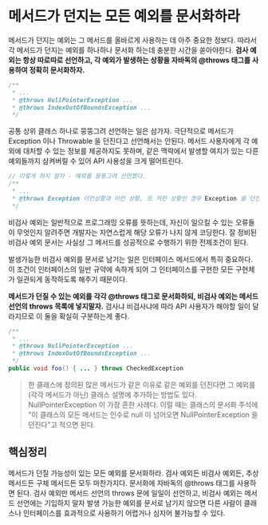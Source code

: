 # 메서드가 던지는 모든 예외를 문서화하라
메서드가 던지는 예외는 그 메서드를 올바르게 사용하는 데 아주 중요한 정보다.
따라서 각 메서드가 던지는 예외를 하나하나 문서화 하는데 충분한 시간을 쏟아야한다.
**검사 예외는 항상 따로따로 선언하고, 각 예외가 발생하는 상황을 자바독의 @throws 태그를 사용하여 정확히 문서화하자.**
```java
/**
 * ...
 * @throws NullPointerException ...
 * @throws IndexOutOfBoundsException ...
 */
```
공통 상위 클래스 하나로 뭉뚱그려 선언하는 일은 삼가자. 극단적으로 메서드가 Exception 이나 Throwable 을 던진다고 선언해서는 안된다.
메서드 사용자에게 각 예외에 대처할 수 있는 정보를 제공하지도 못하며, 같은 맥락에서 발생할 여지가 있는 다른 예외들까지 삼켜버릴 수 있어
API 사용성을 크게 떨어트린다.
```java
// 이렇게 하지 말자 - 예외를 뭉뚱그려 선언했다.
/**
 * ...
 * @throws Exception 이런상황과 이런 상황, 또 저런 상황인 경우 Exception 을 던진다.
 */
```
비검사 예외는 일반적으로 프로그래밍 오류를 뜻하는데, 자신이 일으킬 수 있는 오류들이 무엇인지 알려주면 
개발자는 자연스럽게 해당 오류가 나지 않게 코딩한다.
잘 정비된 비검사 예외 문서는 사실상 그 메서드를 성공적으로 수행하기 위한 전제조건이 된다.

발생가능한 비검사 예외를 문서로 남기는 일은 인터페이스 메서드에서 특히 중요하다.
이 조건이 인터페이스의 일반 규약에 속하게 되어 그 인터페이스를 구현한 모든 구현체가 일관되게 동작하도록 해주기 때문이다.

**메서드가 던질 수 있는 예외를 각각 @throws 태그로 문서화하되, 비검사 예외는 메서드 선언의 throws 목록에 넣지말자.**
검사냐 비검사냐에 따라 API 사용자가 해야할 일이 달라지므로 이 둘을 확실히 구분하는게 좋다.
```java
/**
 * ...
 * @throws NullPointerException ...
 * @throws IndexOutOfBoundsException ...
 */
public void foo() { ... } throws CheckedException
```
> 한 클래스에 정의된 많은 메서드가 같은 이유로 같은 예외를 던진다면 그 예외를 (각각 메서드가 아닌) 클래스 설명에 추가하는 방법도 있다.
> NullPointerException 이 가장 흔한 사례다. 이럴 때는 클래스의 문서화 주석에 "이 클래스의 모든 메서드는 인수로 null 이 넘어오면 NullPointerException 을 던진다"고 적으면 된다.

## 핵심정리
메서드가 던질 가능성이 있는 모든 예외를 문서화하라. 검사 예외든 비검사 예외든, 추상 메서드든 구체 메서드든 모두 마찬가지다.
문서화에 자바독의 @throws 태그를 사용하면 된다. 검사 예외만 메서드 선언의 throws 문에 일일이 선언하고, 비검사 예외는 메서드 선언에는 기입하지 말자
발생 가능한 예외를 문서로 남기지 않으면 다른 사람이 클래스나 인터페이스를 효과적으로 사용하기 어렵거나 심지어 불가능할 수 있다.